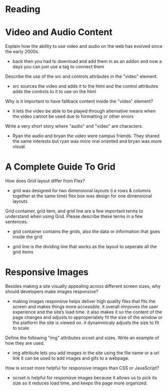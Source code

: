 # Reading

# Video and Audio Content

Explain how the ability to use video and audio on the web has evolved since the early 2000s.

+ back then you had to download and add them in as an addon and now a days you can just use a tag to connect them

Describe the use of the src and controls attributes in the "video" element.

+ src sources the video and adds it to the html and the control attributes adds the controls to it to use on the html

Why is it important to have fallback content inside the "video" element?

+ it lets the video be able to be played through alternative means when the video cannot be used due to formatting or other errors

Write a very short story where "audio" and "video" are characters.

+ Ryan the audio and bryan the video were campus friends. They shared the same interests but ryan was more oral oriented and bryan was more visual.

# A Complete Guide To Grid

How does Grid layout differ from Flex?

+ grid was designed for two dimensional layouts (i.e rows & columns together at the same time) flex box was design for one dimensional layouts 

Grid container, grid item, and grid line are a few important terms to understand when using Grid. Please describe these terms in a few sentences.

+ grid container contains the grids, also the data or information that goes inside the grid

+ grid line is the dividing line that works as the layout to seperate all the grid items

# Responsive Images

Besides making a site visually appealing across different screen sizes, why should developers make images responsive?

+ making images responsive helps deliver high quality files that fits the screen and makes things more accessible. it overall imrpoves the user experience and the site’s load time. it also makes it so the content of the page changes and adjusts to approperiately fit the size of the window or the platform the site is viewed on. it dynammicaly adjusts the size to fit to scale

Define the following "img" attributes srcset and sizes. Write an example of how they are used.

+ img attribute lets you add images in the site using the file name or a url link it can be  used to add images and gifs to a webpage.

How is srcset more helpful for responsive images than CSS or JavaScript?

+ scrset is helpful for responisve images because it allows us to pick its size so it reduces load time, and keeps the page more organized.

